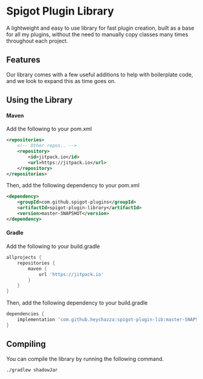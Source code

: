 # Spigot Plugin Library
A lightweight and easy to use library for fast plugin creation, built as a base for all my plugins, without the need to manually copy classes many times throughout each project.

## Features
Our library comes with a few useful additions to help with boilerplate code, and we look to expand this as time goes on.

## Using the Library

#### Maven
Add the following to your pom.xml
```xml
<repositories>
    <!-- Other repos.. -->
    <repository>
        <id>jitpack.io</id>
        <url>https://jitpack.io</url>
    </repository>
</repositories>
```

Then, add the following dependency to your pom.xml
```xml
<dependency>
    <groupId>com.github.spigot-plugins</groupId>
    <artifactId>spigot-plugin-library</artifactId>
    <version>master-SNAPSHOT</version>
</dependency>
```

#### Gradle
Add the following to your build.gradle
```groovy
allprojects {
    repositories {
        maven {
            url 'https://jitpack.io'
        }
    }
}
```

Then, add the following dependency to your build.gradle
```groovy
dependencies {
    implementation 'com.github.heychazza:spigot-plugin-lib:master-SNAPSHOT'
}
```

## Compiling
You can compile the library by running the following command.
```bash
./gradlew shadowJar
```
